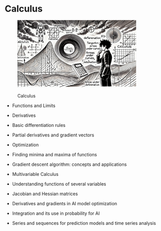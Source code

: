# Calculus

<div align="left"><figure><img src="../../.gitbook/assets/ml-mathematics-calculus-min.png" alt="" width="375"><figcaption><p>Calculus</p></figcaption></figure></div>

* Functions and Limits
* Derivatives
* Basic differentiation rules
* Partial derivatives and gradient vectors
* Optimization
* Finding minima and maxima of functions
* Gradient descent algorithm: concepts and applications
* Multivariable Calculus
* Understanding functions of several variables
* Jacobian and Hessian matrices



* Derivatives and gradients in AI model optimization
* Integration and its use in probability for AI
* Series and sequences for prediction models and time series analysis
